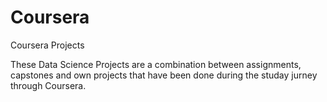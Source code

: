# Coursera
Coursera Projects 


These Data Science Projects are a combination between assignments, capstones and own projects that have been done during the studay jurney through Coursera. 
